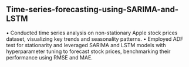 ## Time-series-forecasting-using-SARIMA-and-LSTM
•	Conducted time series analysis on non-stationary Apple stock prices dataset, visualizing key trends and seasonality patterns.
•	Employed ADF test for stationarity and leveraged SARIMA and LSTM models with hyperparameter tuning to forecast stock prices, benchmarking their performance using RMSE and MAE.

